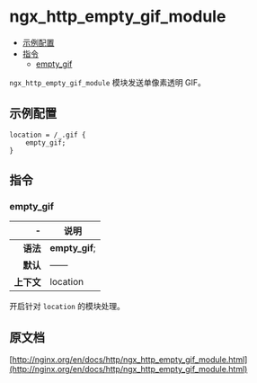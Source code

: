 # ngx_http_empty_gif_module

- [示例配置](#example_configuration)
- [指令](#directives)
    - [empty_gif](#empty_gif)

`ngx_http_empty_gif_module` 模块发送单像素透明 GIF。

<a id="example_configuration"></a>

## 示例配置

```nginx
location = /_.gif {
    empty_gif;
}
```

<a id="directives"></a>

## 指令

### empty_gif

|\-|说明|
|------:|------|
|**语法**|**empty_gif**;|
|**默认**|——|
|**上下文**|location|

开启针对 `location` 的模块处理。

## 原文档
[http://nginx.org/en/docs/http/ngx_http_empty_gif_module.html](http://nginx.org/en/docs/http/ngx_http_empty_gif_module.html)